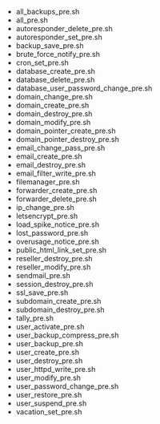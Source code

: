 - all_backups_pre.sh
- all_pre.sh
- autoresponder_delete_pre.sh
- autoresponder_set_pre.sh
- backup_save_pre.sh
- brute_force_notify_pre.sh
- cron_set_pre.sh
- database_create_pre.sh
- database_delete_pre.sh
- database_user_password_change_pre.sh
- domain_change_pre.sh
- domain_create_pre.sh
- domain_destroy_pre.sh
- domain_modify_pre.sh
- domain_pointer_create_pre.sh
- domain_pointer_destroy_pre.sh
- email_change_pass_pre.sh
- email_create_pre.sh
- email_destroy_pre.sh
- email_filter_write_pre.sh
- filemanager_pre.sh
- forwarder_create_pre.sh
- forwarder_delete_pre.sh
- ip_change_pre.sh
- letsencrypt_pre.sh
- load_spike_notice_pre.sh
- lost_password_pre.sh
- overusage_notice_pre.sh
- public_html_link_set_pre.sh
- reseller_destroy_pre.sh
- reseller_modify_pre.sh
- sendmail_pre.sh
- session_destroy_pre.sh
- ssl_save_pre.sh
- subdomain_create_pre.sh
- subdomain_destroy_pre.sh
- tally_pre.sh
- user_activate_pre.sh
- user_backup_compress_pre.sh
- user_backup_pre.sh
- user_create_pre.sh
- user_destroy_pre.sh
- user_httpd_write_pre.sh
- user_modify_pre.sh
- user_password_change_pre.sh
- user_restore_pre.sh
- user_suspend_pre.sh
- vacation_set_pre.sh
